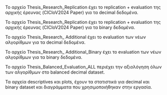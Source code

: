 Το αρχείο Thesis_Research_Replication έχει το replication + evaluation της αρχικής έρευνας (CICIoV2024 Paper) για τα decimal δεδομένα.

Το αρχείο Thesis_Research_Replication έχει το replication + evaluation της αρχικής έρευνας (CICIoV2024 Paper) για τα binary δεδομένα.

Το αρχείο Thesis_Research_ Additional έχει το evaluation των νέων αλγορίθμων για τα decimal δεδομένα.

Το αρχείο Thesis_Research_ Additional_Binary έχει το evaluation των νέων αλγορίθμων για τα binary δεδομένα.

Το αρχείο Thesis_Balanced_Evaluation_ALL περιέχει την αξιολόγηση όλων των αλγορίθμων στο balanced decimal dataset.

Τα αρχεία descriptives και plots, έχουν τα στατιστικά για decimal και binary dataset και διαγράμματα που χρησιμοποιήθηκαν στην εργασία. 
